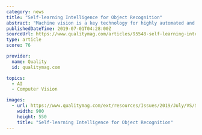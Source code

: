 ```yaml
---
category: news
title: "Self-learning Intelligence for Object Recognition"
abstract: "Machine vision is a key technology for highly automated and seamlessly networked processes in the context of Industry 4.0, a.k.a. the Industrial Internet of Things. The use of new artificial intelligence processes such as deep learning is gaining in ..."
publishedDateTime: 2019-07-01T04:28:00Z
sourceUrl: https://www.qualitymag.com/articles/95548-self-learning-intelligence-for-object-recognition
type: article
score: 76

provider:
  name: Quality
  id: qualitymag.com

topics:
  - AI
  - Computer Vision

images:
  - url: https://www.qualitymag.com/ext/resources/Issues/2019/July/VS/SelfLearning/VS0719-FTmachine-p1FT-automated_production.jpg?height=635&amp;t=1561743585&amp;width=1200
    width: 900
    height: 550
    title: "Self-learning Intelligence for Object Recognition"
---
```

